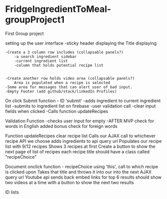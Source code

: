 # FridgeIngredientToMeal-groupProject1
First Group project

setting up the user interface
    -sticky header displaying the Title displaying
    
    -Create a 3 column row includes (collapsable panels?)
        -a search ingredient sidebar
        -current ingredient list
        -column that holds potential recipe list
    
    
    -Create another row holds video area (collapsable panels?)
        Area is populated when a recipe is selected
    -Some area for messages that can alert user of bad input.
    -Empty Footer (add github/stack/linkedIn Profiles)
    
On click Submit function - ID 'submit'
    -adds ingredient to current ingredient list
    -submits to ingredient list on firebase
    -user validation call
    -clear input fields when clicked
    -Calls function updateRecipes
    
Validation Function
    -checks user input for empty
    -AFTER MVP check for words in English
        added bonus check for foreign words

Function updateRecipes
    clear recipe list
    Calls our AJAX call to whichever recipe API we choose
    adds ingredients to api query url
    Populates our recipe list with 9/12 recipes
    Shows 3 recipes at first
    Create a button to show the next page of list of recipes
    each recipe title should have a class called "recipeChoice"
    
Document onclick function - recipeChoice
    using 'this', call to which recipe is clicked upon
    Takes that title and throws it into our into the next AJAX query url
    Youtube api sends back embed links for top 6 results
    should show two videos at a time with a button to show the next two results
    

    
    
    
ID lists